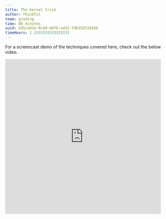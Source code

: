 ```yaml
---
title: The kernel trick
author: Thinkful
team: grading
time: 80 minutes
uuid: d35ce83a-0cb0-4df6-a432-fd6352510169
timeHours: 1.3333333333333333
---
```


<jupyter notebook-name="the_kernel_trick" course-code="DSBC"></jupyter>

For a screencast demo of the techniques covered here, check out the below video.


<iframe id="kaltura_player_1604765591" src="https://cdnapisec.kaltura.com/p/2315191/sp/231519100/embedIframeJs/uiconf_id/45331192/partner_id/2315191?iframeembed=true&playerId=kaltura_player_1604765591&entry_id=1_3bua990x" width="100%" height="500" allowfullscreen webkitallowfullscreen mozAllowFullScreen allow="autoplay *; fullscreen *; encrypted-media *" frameborder="0"></iframe>